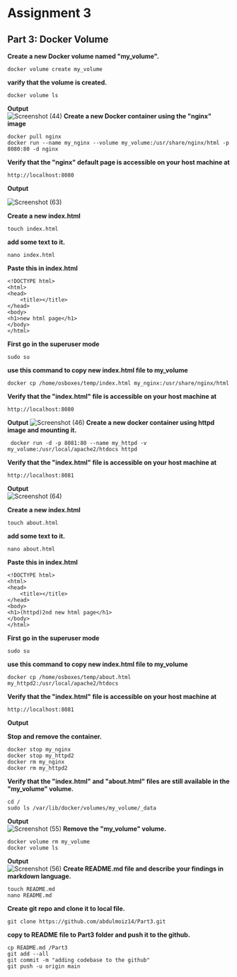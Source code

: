 # Assignment 3
## Part 3: Docker Volume

**Create a new Docker volume named "my_volume".**
```
docker volume create my_volume
```
**varify that the volume is created.**
```
docker volume ls
```
**Output** <br />
![Screenshot (44)](https://user-images.githubusercontent.com/65711565/227238306-1e0c87b8-0636-446d-9d95-ad7f838a9a54.png)
**Create a new Docker container using the "nginx" image**
```
docker pull nginx
docker run --name my_nginx --volume my_volume:/usr/share/nginx/html -p 8080:80 -d nginx
```
**Verify that the "nginx" default page is accessible on your host machine at**
```
http://localhost:8080
```
**Output** <br />

![Screenshot (63)](https://user-images.githubusercontent.com/65711565/227740106-a9cf7764-b515-498e-a526-bc8c43fc11cf.png)

**Create a new index.html**
```
touch index.html
```
**add some text to it.**
```
nano index.html
```
**Paste this in index.html**
```
<!DOCTYPE html>
<html>
<head>
    <title></title>
</head>
<body>
<h1>new html page</h1>
</body>
</html>
```
**First go in the superuser mode**
```
sudo su
```
**use this command to copy new index.html file to my_volume**
```
docker cp /home/osboxes/temp/index.html my_nginx:/usr/share/nginx/html
```
**Verify that the "index.html" file is accessible on your host machine at**
```
http://localhost:8080
```
**Output**
![Screenshot (46)](https://user-images.githubusercontent.com/65711565/227255627-963afbd9-7862-4452-9796-8cd4be451236.png)
**Create a new docker container using httpd image and mounting it.**
```
 docker run -d -p 8081:80 --name my_httpd -v my_volume:/usr/local/apache2/htdocs httpd
```
**Verify that the "index.html" file is accessible on your host machine at**
```
http://localhost:8081
```
**Output**<br />
![Screenshot (64)](https://user-images.githubusercontent.com/65711565/227740137-ad16443e-d878-4370-be9f-494c153a35f9.png)

**Create a new index.html**
```
touch about.html
```
**add some text to it.**
```
nano about.html
```
**Paste this in index.html**
```
<!DOCTYPE html>
<html>
<head>
    <title></title>
</head>
<body>
<h1>(httpd)2nd new html page</h1>
</body>
</html>
```
**First go in the superuser mode**
```
sudo su
```
**use this command to copy new index.html file to my_volume**
```
docker cp /home/osboxes/temp/about.html my_httpd2:/usr/local/apache2/htdocs
```
**Verify that the "index.html" file is accessible on your host machine at**
```
http://localhost:8081
```
**Output**<br />

**Stop and remove the container.**
```
docker stop my_nginx
docker stop my_httpd2
docker rm my_nginx
docker rm my_httpd2
```
**Verify that the "index.html" and "about.html" files are still available in the "my_volume" volume.**
```
cd /
sudo ls /var/lib/docker/volumes/my_volume/_data
```
**Output**<br />
![Screenshot (55)](https://user-images.githubusercontent.com/65711565/227712893-b42ba8eb-9f59-42da-bb3a-54b6f59134c3.png)
**Remove the "my_volume" volume.**
```
docker volume rm my_volume
docker volume ls
```
**Output**<br />
![Screenshot (56)](https://user-images.githubusercontent.com/65711565/227712958-9b1dcee4-63de-4cd4-80fb-66aac3810cba.png)
**Create README.md file and describe your findings in markdown language.**
```
touch README.md
nano README.md
```
**Create git repo and clone it to local file.**
```
git clone https://github.com/abdulmoiz14/Part3.git
```
**copy to README file to Part3 folder and push it to the github.**
```
cp README.md /Part3
git add --all
git commit -m "adding codebase to the github"
git push -u origin main
```
